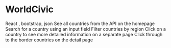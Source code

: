 # WorldCivic
React , bootstrap, json
See all countries from the API on the homepage
Search for a country using an input field
Filter countries by region
Click on a country to see more detailed information on a separate page
Click through to the border countries on the detail page
